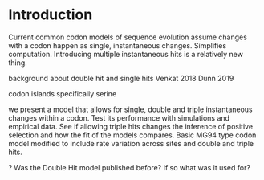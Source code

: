 # Introduction

Current common codon models of sequence evolution assume changes with a codon happen as single, instantaneous changes. Simplifies computation. Introducing multiple instantaneous hits is a relatively new thing.

background about double hit and single hits
Venkat 2018
Dunn 2019



codon islands specifically serine

we present a model that allows for single, double and triple instantaneous changes within a codon. Test its performance with simulations and empirical data. See if allowing triple hits changes the inference of positive selection and how the fit of the models compares. Basic MG94 type codon model modified to include rate variation across sites and double and triple hits.

? Was the Double Hit model published before? If so what was it used for?
